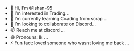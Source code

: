 - 👋 Hi, I’m @Ishan-95
- 👀 I’m interested in Trading...
- 🌱 I’m currently learning Coading from scrap ...
- 💞️ I’m looking to collaborate on Discord...
- 📫 Reach me at discord ...
- 😄 Pronouns: Ik ...
- ⚡ Fun fact: loved someone who wasnt loving me back ...

<!---
Ishan-95/Ishan-95 is a ✨ special ✨ repository because its `README.md` (this file) appears on your GitHub profile.
You can click the Preview link to take a look at your changes.
--->
